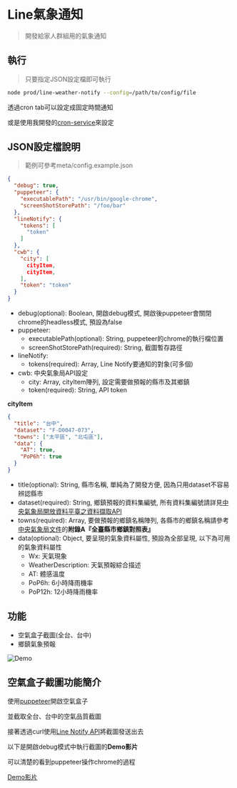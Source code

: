 # Line氣象通知

> 開發給家人群組用的氣象通知


## 執行

> 只要指定JSON設定檔即可執行

```bash
node prod/line-weather-notify --config=/path/to/config/file
```

透過cron tab可以設定成固定時間通知

或是使用我開發的[cron-service](https://github.com/ciao-chung/cron-service)來設定

## JSON設定檔說明

> 範例可參考meta/config.example.json

```json
{
  "debug": true,
  "puppeteer": {
    "executablePath": "/usr/bin/google-chrome",
    "screenShotStorePath": "/foo/bar"
  },
  "lineNotify": {
    "tokens": [
      "token"
    ]
  },
  "cwb": {
    "city": [
      cityItem,
      cityItem,
    ],
    "token": "token"
  }
}
```

- debug(optional): Boolean, 開啟debug模式, 開啟後puppeteer會關閉chrome的headless模式, 預設為false
- puppeteer:
  - executablePath(optional): String, puppeteer的chrome的執行檔位置
  - screenShotStorePath(required): String, 截圖暫存路徑
- lineNotify:
  - tokens(required): Array, Line Notify要通知的對象(可多個)
- cwb: 中央氣象局API設定
  - city: Array, cityItem陣列, 設定需要做預報的縣市及其鄉鎮
  - token(required): String, API token


**cityItem**

```json
{
  "title": "台中",
  "dataset": "F-D0047-073",
  "towns": ["太平區", "北屯區"],
  "data": {
    "AT": true,
    "PoP6h": true
  }
}
```

- title(optional): String, 縣市名稱, 單純為了開發方便, 因為只用dataset不容易辨認縣市
- dataset(required): String, 鄉鎮預報的資料集編號, 所有資料集編號請詳見[中央氣象局開放資料平臺之資料擷取API](https://opendata.cwb.gov.tw/dist/opendata-swagger.html)
- towns(required): Array, 要做預報的鄉鎮名稱陣列, 各縣市的鄉鎮名稱請參考[中央氣象局文件](https://opendata.cwb.gov.tw/opendatadoc/CWB_Opendata_API_V1.2.pdf )的**附錄A『全臺縣市鄉鎮對照表』**
- data(optional): Object, 要呈現的氣象資料屬性, 預設為全部呈現, 以下為可用的氣象資料屬性
  - Wx: 天氣現象
  - WeatherDescription: 天氣預報綜合描述
  - AT: 體感溫度
  - PoP6h: 6小時降雨機率 
  - PoP12h: 12小時降雨機率 

## 功能

- 空氣盒子截圖(全台、台中)
- 鄉鎮氣象預報

![Demo](https://goo.gl/25kkun)

## 空氣盒子截圖功能簡介

使用[puppeteer](https://github.com/GoogleChrome/puppeteer)開啟空氣盒子

並截取全台、台中的空氣品質截圖

接著透過curl使用[Line Notify API](https://notify-bot.line.me/doc/en/)將截圖發送出去

以下是開啟debug模式中執行截圖的**Demo影片**

可以清楚的看到puppeteer操作chrome的過程

[Demo影片](https://youtu.be/ZzRQTEWbX0c)
